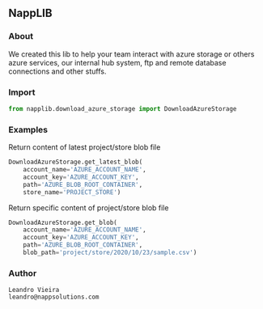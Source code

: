 ## NappLIB

### About

We created this lib to help your team interact with azure storage or others azure services, our internal hub system, ftp and remote database connections and other stuffs.

### Import

```python
from napplib.download_azure_storage import DownloadAzureStorage
```

### Examples

Return content of latest project/store blob file
```python
DownloadAzureStorage.get_latest_blob(
    account_name='AZURE_ACCOUNT_NAME', 
    account_key='AZURE_ACCOUNT_KEY', 
    path='AZURE_BLOB_ROOT_CONTAINER', 
    store_name='PROJECT_STORE')
```

Return specific content of project/store blob file
```python
DownloadAzureStorage.get_blob(
    account_name='AZURE_ACCOUNT_NAME', 
    account_key='AZURE_ACCOUNT_KEY', 
    path='AZURE_BLOB_ROOT_CONTAINER',
    blob_path='project/store/2020/10/23/sample.csv')
```

### Author

```
Leandro Vieira
leandro@nappsolutions.com
```